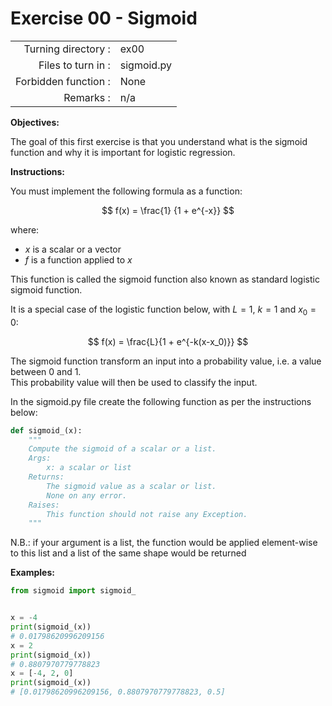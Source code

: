 # Exercise 00 - Sigmoid

|                         |                         |
| -----------------------:| ----------------------- |
|   Turning directory :   |  ex00                   |
|   Files to turn in :    |  sigmoid.py             |
|   Forbidden function :  |  None                   |
|   Remarks :             |  n/a                    |

**Objectives:**

The goal of this first exercise is that you understand what is the sigmoid function and why it is important for logistic
regression.

**Instructions:**

You must implement the following formula as a function:  

$$
f(x) = \frac{1} {1 + e^{-x}}
$$

where:  
* $x$ is a scalar or a vector
* $f$ is a function applied to $x$

This function is called the sigmoid function also known as standard logistic sigmoid function.<br>

It is a special case of the logistic function below, with $L = 1$, $k = 1$ and $x_0 = 0$:

$$
f(x) = \frac{L}{1 + e^{-k(x-x_0)}}
$$

The sigmoid function transform an input into a probability value, i.e. a value between 0 and 1.<br>
This probability value will then be used to classify the input.


In the sigmoid.py file create the following function as per the instructions below: 
```python
def sigmoid_(x):
    """
    Compute the sigmoid of a scalar or a list.
    Args:
        x: a scalar or list
    Returns: 
        The sigmoid value as a scalar or list.
        None on any error.
    Raises:
        This function should not raise any Exception.
    """
```

N.B.: if your argument is a list, the function would be applied element-wise to this list and a
      list of the same shape would be returned
      
**Examples:**
```python
from sigmoid import sigmoid_


x = -4
print(sigmoid_(x))
# 0.01798620996209156
x = 2
print(sigmoid_(x))
# 0.8807970779778823
x = [-4, 2, 0]
print(sigmoid_(x))
# [0.01798620996209156, 0.8807970779778823, 0.5]
```
